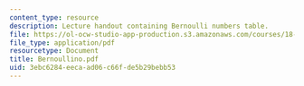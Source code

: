 ```yaml
---
content_type: resource
description: Lecture handout containing Bernoulli numbers table.
file: https://ol-ocw-studio-app-production.s3.amazonaws.com/courses/18-330-introduction-to-numerical-analysis-spring-2004/3ebc6284eecaad06c66fde5b29bebb53_Bernoullino.pdf
file_type: application/pdf
resourcetype: Document
title: Bernoullino.pdf
uid: 3ebc6284-eeca-ad06-c66f-de5b29bebb53
---
```

